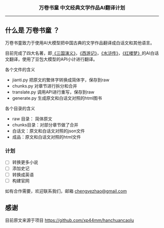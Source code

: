 <h3 align="center">万卷书童 中文经典文学作品AI翻译计划</h3>


------------------------------

## 什么是 万卷书童 ？

万卷书童致力于使用AI大模型把中国古典的文学作品翻译成白话文和其他语言。

目前完成了四大名著，即[《三国演义》](成品/小学生版三國演義.html)，[《西游记》](成品/小学生版西游记.html)，[《水浒传》](成品/小学生版水浒传.html)，[《红楼梦》](成品/小学生版红楼梦.html)的AI白话文翻译，使用了豆包大模型的API小计进行翻译。

各个文件的含义

- jianti.py 把原文的繁体字转换成简体字，保存到raw
- chunks.py 对章节进行拆分和合并
- translate.py 调用API进行重写，保存到raw
- generate.py 生成原文和白话文对照的html图书

各个目录的含义

- raw 目录： 简体原文
- chunks目录：对部分章节做了合并
- 白话文：原文和白话文对照的json文件
- 成品：原文和白话文对照的html文件

### 计划

- [ ] 转换更多小说
- [ ] 添加史记
- [ ] 转换成英语
- [ ] 构建官网

如有合作需要，欢迎联系我们，邮箱 chengyezhao@gmail.com

## 感谢

目前原文来源于项目 https://github.com/xp44mm/hanchuancaolu